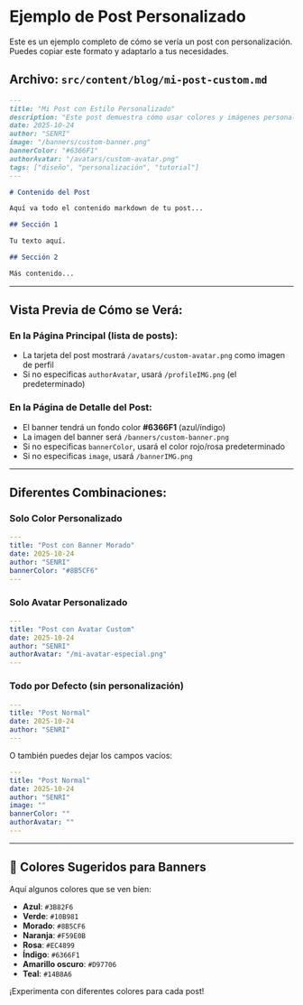 # Ejemplo de Post Personalizado

Este es un ejemplo completo de cómo se vería un post con personalización.
Puedes copiar este formato y adaptarlo a tus necesidades.

## Archivo: `src/content/blog/mi-post-custom.md`

```markdown
---
title: "Mi Post con Estilo Personalizado"
description: "Este post demuestra cómo usar colores y imágenes personalizadas"
date: 2025-10-24
author: "SENRI"
image: "/banners/custom-banner.png"
bannerColor: "#6366F1"
authorAvatar: "/avatars/custom-avatar.png"
tags: ["diseño", "personalización", "tutorial"]
---

# Contenido del Post

Aquí va todo el contenido markdown de tu post...

## Sección 1

Tu texto aquí.

## Sección 2

Más contenido...
```

---

## Vista Previa de Cómo se Verá:

### En la Página Principal (lista de posts):
- La tarjeta del post mostrará `/avatars/custom-avatar.png` como imagen de perfil
- Si no especificas `authorAvatar`, usará `/profileIMG.png` (el predeterminado)

### En la Página de Detalle del Post:
- El banner tendrá un fondo color **#6366F1** (azul/índigo)
- La imagen del banner será `/banners/custom-banner.png`
- Si no especificas `bannerColor`, usará el color rojo/rosa predeterminado
- Si no especificas `image`, usará `/bannerIMG.png`

---

## Diferentes Combinaciones:

### Solo Color Personalizado
```yaml
---
title: "Post con Banner Morado"
date: 2025-10-24
author: "SENRI"
bannerColor: "#8B5CF6"
---
```

### Solo Avatar Personalizado
```yaml
---
title: "Post con Avatar Custom"
date: 2025-10-24
author: "SENRI"
authorAvatar: "/mi-avatar-especial.png"
---
```

### Todo por Defecto (sin personalización)
```yaml
---
title: "Post Normal"
date: 2025-10-24
author: "SENRI"
---
```
O también puedes dejar los campos vacíos:
```yaml
---
title: "Post Normal"
date: 2025-10-24
author: "SENRI"
image: ""
bannerColor: ""
authorAvatar: ""
---
```

---

## 🎨 Colores Sugeridos para Banners

Aquí algunos colores que se ven bien:

- **Azul**: `#3B82F6`
- **Verde**: `#10B981`
- **Morado**: `#8B5CF6`
- **Naranja**: `#F59E0B`
- **Rosa**: `#EC4899`
- **Índigo**: `#6366F1`
- **Amarillo oscuro**: `#D97706`
- **Teal**: `#14B8A6`

¡Experimenta con diferentes colores para cada post!

